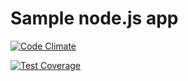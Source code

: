Sample node.js app
================

[![Code Climate](https://codeclimate.com/github/vMatrixCloud/hprecruit/badges/gpa.svg)](https://codeclimate.com/github/vMatrixCloud/hprecruit)

[![Test Coverage](https://codeclimate.com/github/vMatrixCloud/hprecruit/badges/coverage.svg)](https://codeclimate.com/github/vMatrixCloud/hprecruit/coverage)
